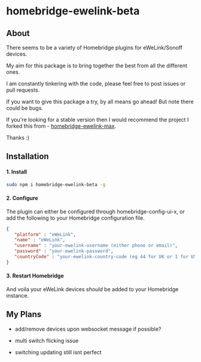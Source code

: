 # homebridge-ewelink-beta

## About

There seems to be a variety of Homebridge plugins for eWeLink/Sonoff devices.

My aim for this package is to bring together the best from all the different ones.

I am constantly tinkering with the code, please feel free to post issues or pull requests.

If you want to give this package a try, by all means go ahead! But note there could be bugs.

If you're looking for a stable version then I would recommend the project I forked this from - [homebridge-ewelink-max](https://github.com/howanghk/homebridge-ewelink).

Thanks :)

## Installation

#### 1. Install

```bash
sudo npm i homebridge-ewelink-beta -g
```

#### 2. Configure
The plugin can either be configured through homebridge-config-ui-x, or add the following to your Homebridge configuration file.

```json
{
   "platform" : "eWeLink",
   "name" : "eWeLink",
   "username" : "your-ewelink-username (either phone or email)",
   "password" : "your-ewelink-password",
   "countryCode" : "your-ewelink-country-code (eg 44 for UK or 1 for USA)"
}
```

#### 3. Restart Homebridge
And voila your eWeLink devices *should* be added to your Homebridge instance.

## My Plans

- add/remove devices upon websocket message if possible?

- multi switch flicking issue

- switching updating still isnt perfect